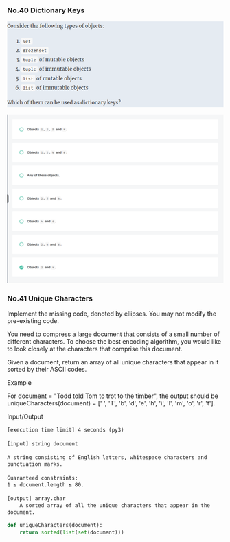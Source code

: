 ### No.40 Dictionary Keys

![title](P40-01.png)

![title](P40-02.png)
### No.41 Unique Characters
Implement the missing code, denoted by ellipses. You may not modify the pre-existing code.

You need to compress a large document that consists of a small number of different characters. To choose the best encoding algorithm, you would like to look closely at the characters that comprise this document.

Given a document, return an array of all unique characters that appear in it sorted by their ASCII codes.

Example

For document = "Todd told Tom to trot to the timber",
the output should be
uniqueCharacters(document) = [' ', 'T', 'b', 'd', 'e', 'h', 'i', 'l', 'm', 'o', 'r', 't'].

Input/Output

    [execution time limit] 4 seconds (py3)

    [input] string document

    A string consisting of English letters, whitespace characters and punctuation marks.

    Guaranteed constraints:
    1 ≤ document.length ≤ 80.

    [output] array.char
        A sorted array of all the unique characters that appear in the document.

```python
def uniqueCharacters(document):
    return sorted(list(set(document)))
```